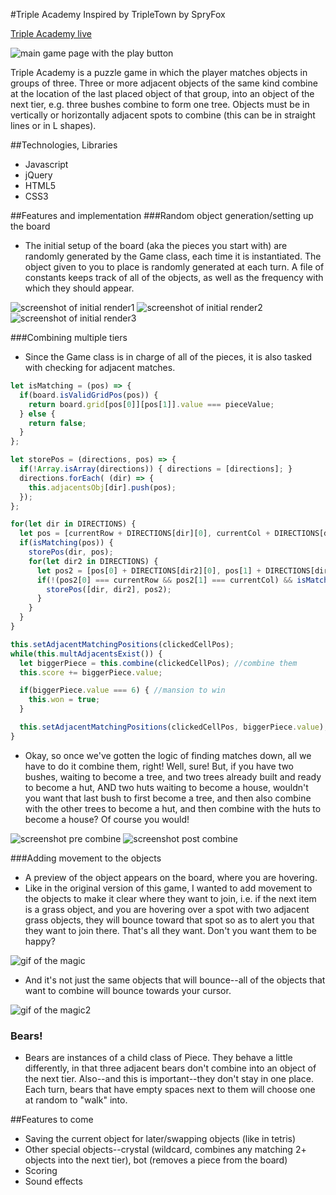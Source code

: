 #Triple Academy
Inspired by TripleTown by SpryFox

[Triple Academy live](http://www.estherpong.com/Triple-Academy)

![main game page with the play button](./docs/screenshots/main2.png)

Triple Academy is a puzzle game in which the player matches objects in groups of three. Three or more adjacent objects of the same kind combine at the location of the last placed object of that group, into an object of the next tier, e.g. three bushes combine to form one tree. Objects must be in vertically or horizontally adjacent spots to combine (this can be in straight lines or in L shapes).

##Technologies, Libraries
* Javascript
* jQuery
* HTML5
* CSS3

##Features and implementation
###Random object generation/setting up the board
* The initial setup of the board (aka the pieces you start with) are randomly generated by the Game class, each time it is instantiated. The object given to you to place is randomly generated at each turn. A file of constants keeps track of all of the objects, as well as the frequency with which they should appear.

![screenshot of initial render1](./docs/screenshots/init1.png) ![screenshot of initial render2](./docs/screenshots/init2.png) ![screenshot of initial render3](./docs/screenshots/init3.png)

###Combining multiple tiers
* Since the Game class is in charge of all of the pieces, it is also tasked with checking for adjacent matches.

```javascript
let isMatching = (pos) => {
  if(board.isValidGridPos(pos)) {
    return board.grid[pos[0]][pos[1]].value === pieceValue;
  } else {
    return false;
  }
};

let storePos = (directions, pos) => {
  if(!Array.isArray(directions)) { directions = [directions]; }
  directions.forEach( (dir) => {
    this.adjacentsObj[dir].push(pos);
  });
};

for(let dir in DIRECTIONS) {
  let pos = [currentRow + DIRECTIONS[dir][0], currentCol + DIRECTIONS[dir][1]];
  if(isMatching(pos)) {
    storePos(dir, pos);
    for(let dir2 in DIRECTIONS) {
      let pos2 = [pos[0] + DIRECTIONS[dir2][0], pos[1] + DIRECTIONS[dir2][1]];
      if(!(pos2[0] === currentRow && pos2[1] === currentCol) && isMatching(pos2)) {
        storePos([dir, dir2], pos2);
      }
    }
  }
}
```

```javascript
this.setAdjacentMatchingPositions(clickedCellPos);
while(this.multAdjacentsExist()) {
  let biggerPiece = this.combine(clickedCellPos); //combine them
  this.score += biggerPiece.value;

  if(biggerPiece.value === 6) { //mansion to win
    this.won = true;
  }

  this.setAdjacentMatchingPositions(clickedCellPos, biggerPiece.value); //check that that doesn't need to be combined
}
```

* Okay, so once we've gotten the logic of finding matches down, all we have to do it combine them, right! Well, sure! But, if you have two bushes, waiting to become a tree, and two trees already built and ready to become a hut, AND two huts waiting to become a house, wouldn't you want that last bush to first become a tree, and then also combine with the other trees to become a hut, and then combine with the huts to become a house? Of course you would!

![screenshot pre combine](./docs/screenshots/pre-combine.png) ![screenshot post combine](./docs/screenshots/post-combine.png)

###Adding movement to the objects
* A preview of the object appears on the board, where you are hovering.
* Like in the original version of this game, I wanted to add movement to the objects to make it clear where they want to join, i.e. if the next item is a grass object, and you are hovering over a spot with two adjacent grass objects, they will bounce toward that spot so as to alert you that they want to join there. That's all they want. Don't you want them to be happy?

![gif of the magic](./docs/screenshots/bounce.gif)

* And it's not just the same objects that will bounce--all of the objects that want to combine will bounce towards your cursor.

![gif of the magic2](./docs/screenshots/bounce2.gif)

### Bears!
* Bears are instances of a child class of Piece. They behave a little differently, in that three adjacent bears don't combine into an object of the next tier. Also--and this is important--they don't stay in one place. Each turn, bears that have empty spaces next to them will choose one at random to "walk" into.

##Features to come
* Saving the current object for later/swapping objects (like in tetris)
* Other special objects--crystal (wildcard, combines any matching 2+ objects into the next tier), bot (removes a piece from the board)
* Scoring
* Sound effects

